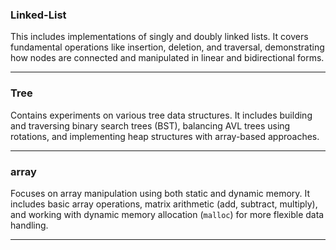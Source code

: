 ### **Linked-List**  
This includes implementations of singly and doubly linked lists. It covers fundamental operations like insertion, deletion, and traversal, demonstrating how nodes are connected and manipulated in linear and bidirectional forms.

---

### **Tree**  
Contains experiments on various tree data structures. It includes building and traversing binary search trees (BST), balancing AVL trees using rotations, and implementing heap structures with array-based approaches.

---

### **array**  
Focuses on array manipulation using both static and dynamic memory. It includes basic array operations, matrix arithmetic (add, subtract, multiply), and working with dynamic memory allocation (`malloc`) for more flexible data handling.

---

